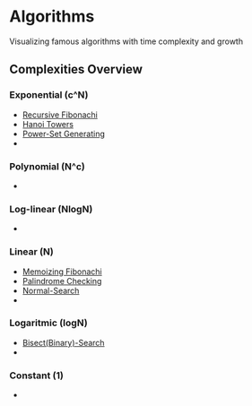 # Algorithms

Visualizing famous algorithms with time complexity and growth

## Complexities Overview

### Exponential (c^N)

* [Recursive Fibonachi](https://github.com/HampSaD/Algorithms/tree/master/Divide_and_Conqure/Fibonachi#recursive-algorithm)
* [Hanoi Towers](https://github.com/HampSaD/Algorithms/tree/master/Divide_and_Conqure/Hanoi_Tower#algorithm)
* [Power-Set Generating](https://github.com/HampSaD/Algorithms/tree/master/Divide_and_Conqure/Power_Set#algorithm)
*
### Polynomial (N^c)
*
### Log-linear (NlogN)
*
### Linear (N)
* [Memoizing Fibonachi](https://github.com/HampSaD/Algorithms/tree/master/Divide_and_Conqure/Fibonachi#memoizing-algorithm)
* [Palindrome Checking](https://github.com/HampSaD/Algorithms/tree/master/Divide_and_Conqure/Palindrome)
* [Normal-Search](https://github.com/HampSaD/Algorithms/tree/master/Divide_and_Conqure/Search#normal-search)
*
### Logaritmic (logN)
* [Bisect(Binary)-Search](https://github.com/HampSaD/Algorithms/tree/master/Divide_and_Conqure/Search#bisect-search)
*
### Constant (1)
*
